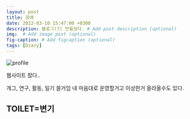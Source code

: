 ```yaml
---
layout: post
title: 응애
date: 2022-03-10 15:47:00 +0300
description: 블로그(?) 만들었다. # Add post description (optional)
img:  # Add image post (optional)
fig-caption: # Add figcaption (optional)
tags: [Diary]
---
```


![profile]({{site.baseurl}}/assets/img/profile.jpg)

웹사이트 팠다..

개그, 연구, 활동, 일기 쓸거임
내 마음대로 운영할거고 이상한거 올라올수도 있다.

## TOILET=변기